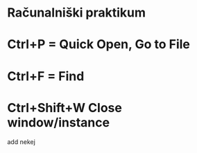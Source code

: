 # Računalniški praktikum
# Ctrl+P = Quick Open, Go to File
# Ctrl+F = Find
# Ctrl+Shift+W Close window/instance
add nekej 